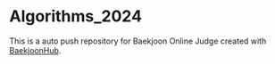# Algorithms_2024
This is a auto push repository for Baekjoon Online Judge created with [BaekjoonHub](https://github.com/BaekjoonHub/BaekjoonHub).
